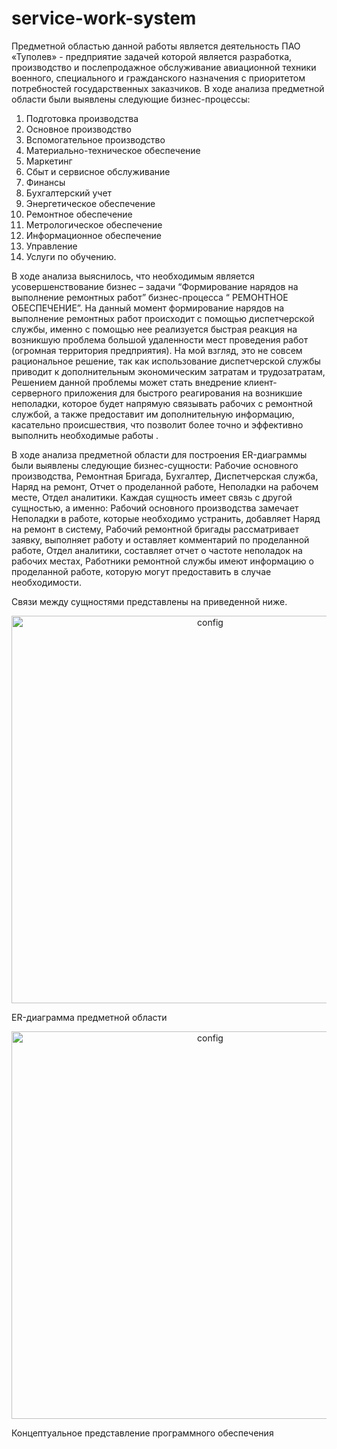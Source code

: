 # service-work-system

Предметной областью данной работы является деятельность ПАО «Туполев» - предприятие задачей которой является разработка, производство и послепродажное обслуживание авиационной техники военного, специального и гражданского назначения с приоритетом потребностей государственных заказчиков.
В ходе анализа предметной области были выявлены следующие бизнес-процессы:

1. Подготовка производства
2. Основное производство
3. Вспомогательное производство
4. Материально-техническое обеспечение
5. Маркетинг
6. Сбыт и сервисное обслуживание
7. Финансы
8. Бухгалтерский учет
9. Энергетическое обеспечение
10. Ремонтное обеспечение
11. Метрологическое обеспечение
13. Информационное обеспечение
14. Управление
15. Услуги по обучению.

В ходе анализа выяснилось, что необходимым является усовершенствование бизнес – задачи “Формирование нарядов на выполнение ремонтных работ” бизнес-процесса “ РЕМОНТНОЕ ОБЕСПЕЧЕНИЕ”.
На данный момент формирование нарядов на выполнение ремонтных работ происходит с помощью диспетчерской службы, именно с помощью нее реализуется быстрая реакция на возникшую проблема большой удаленности мест проведения работ (огромная территория предприятия). На мой взгляд, это не совсем рациональное решение, так как использование диспетчерской службы приводит к дополнительным экономическим затратам и трудозатратам, Решением данной проблемы может стать внедрение клиент-серверного приложения для быстрого реагирования на возникшие неполадки, которое будет напрямую связывать рабочих с ремонтной службой, а также предоставит им дополнительную информацию, касательно происшествия, что позволит более точно и эффективно выполнить необходимые работы . 

В ходе анализа предметной области для построения ER-диаграммы были выявлены следующие бизнес-сущности: Рабочие основного производства, Ремонтная Бригада, Бухгалтер, Диспетчерская служба, Наряд на ремонт, Отчет о проделанной работе, Неполадки на рабочем месте, Отдел аналитики.
Каждая сущность имеет связь с другой сущностью, а именно: Рабочий основного производства замечает Неполадки в работе, которые необходимо устранить, добавляет Наряд на ремонт в систему, Рабочий ремонтной бригады рассматривает заявку, выполняет работу и оставляет комментарий по проделанной работе, Отдел аналитики, составляет отчет о частоте неполадок на рабочих местах, Работники ремонтной службы имеют информацию о проделанной работе, которую могут предоставить в случае необходимости.

Связи между сущностями представлены на приведенной ниже.
 
 <p align="center">
  <img src="https://github.com/deds129/service-work-system/blob/master/img/ER.jpg" alt="config" width="620"/>
</p>
  ER-диаграмма предметной области
  
  <p align="center">
  <img src="https://github.com/deds129/service-work-system/blob/master/img/Conc.jpg" alt="config" width="620"/>
</p>
  Концептуальное представление программного обеспечения

